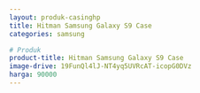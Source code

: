 ```yaml
---
layout: produk-casinghp
title: Hitman Samsung Galaxy S9 Case
categories: samsung

# Produk
product-title: Hitman Samsung Galaxy S9 Case
image-drive: 19FunQl4lJ-NT4yq5UVRcAT-icopG0DVz
harga: 90000
---
```

